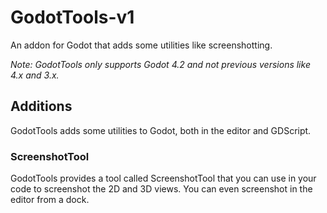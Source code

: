 # GodotTools-v1
An addon for Godot that adds some utilities like screenshotting.

_Note: GodotTools only supports Godot 4.2 and not previous versions like 4.x and 3.x._

## Additions
  GodotTools adds some utilities to Godot, both in the editor and GDScript.

### ScreenshotTool
  GodotTools provides a tool called ScreenshotTool that you can use in your code to screenshot the 2D and 3D views. You can even screenshot in the editor from a dock.

